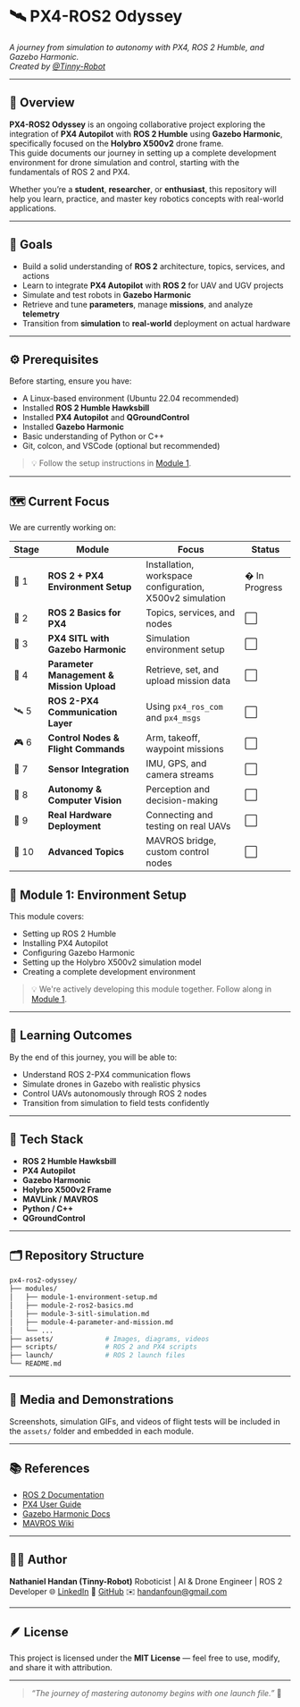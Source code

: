 # 🛰️ PX4-ROS2 Odyssey  
*A journey from simulation to autonomy with PX4, ROS 2 Humble, and Gazebo Harmonic.*  
*Created by [@Tinny-Robot](https://github.com/Tinny-Robot)*

---

## 📖 Overview  
**PX4-ROS2 Odyssey** is an ongoing collaborative project exploring the integration of **PX4 Autopilot** with **ROS 2 Humble** using **Gazebo Harmonic**, specifically focused on the **Holybro X500v2** drone frame.  
This guide documents our journey in setting up a complete development environment for drone simulation and control, starting with the fundamentals of ROS 2 and PX4.

Whether you’re a **student**, **researcher**, or **enthusiast**, this repository will help you learn, practice, and master key robotics concepts with real-world applications.

---

## 🎯 Goals  
- Build a solid understanding of **ROS 2** architecture, topics, services, and actions  
- Learn to integrate **PX4 Autopilot** with **ROS 2** for UAV and UGV projects  
- Simulate and test robots in **Gazebo Harmonic**  
- Retrieve and tune **parameters**, manage **missions**, and analyze **telemetry**  
- Transition from **simulation** to **real-world** deployment on actual hardware  

---

## ⚙️ Prerequisites  
Before starting, ensure you have:  
- A Linux-based environment (Ubuntu 22.04 recommended)  
- Installed **ROS 2 Humble Hawksbill**  
- Installed **PX4 Autopilot** and **QGroundControl**  
- Installed **Gazebo Harmonic**  
- Basic understanding of Python or C++  
- Git, colcon, and VSCode (optional but recommended)

> 💡 Follow the setup instructions in [Module 1](modules/module-1-environment-setup.md).

---

## 🗺️ Current Focus  

We are currently working on:

| Stage | Module | Focus | Status |
|--------|---------|--------|--------|
| 🧩 1 | **ROS 2 + PX4 Environment Setup** | Installation, workspace configuration, X500v2 simulation | � In Progress |
| 🔌 2 | **ROS 2 Basics for PX4** | Topics, services, and nodes | ⬜ |
| 🚁 3 | **PX4 SITL with Gazebo Harmonic** | Simulation environment setup | ⬜ |
| 🧠 4 | **Parameter Management & Mission Upload** | Retrieve, set, and upload mission data | ⬜ |
| 🛰️ 5 | **ROS 2-PX4 Communication Layer** | Using `px4_ros_com` and `px4_msgs` | ⬜ |
| 🎮 6 | **Control Nodes & Flight Commands** | Arm, takeoff, waypoint missions | ⬜ |
| 📡 7 | **Sensor Integration** | IMU, GPS, and camera streams | ⬜ |
| 🧭 8 | **Autonomy & Computer Vision** | Perception and decision-making | ⬜ |
| 🧰 9 | **Real Hardware Deployment** | Connecting and testing on real UAVs | ⬜ |
| 🧾 10 | **Advanced Topics** | MAVROS bridge, custom control nodes | ⬜ |

## 🧩 Module 1: Environment Setup  

This module covers:
- Setting up ROS 2 Humble
- Installing PX4 Autopilot
- Configuring Gazebo Harmonic
- Setting up the Holybro X500v2 simulation model
- Creating a complete development environment

> 💡 We're actively developing this module together. Follow along in [Module 1](modules/module-1-environment-setup.md).

---

## 🧠 Learning Outcomes  
By the end of this journey, you will be able to:  
- Understand ROS 2-PX4 communication flows  
- Simulate drones in Gazebo with realistic physics  
- Control UAVs autonomously through ROS 2 nodes  
- Transition from simulation to field tests confidently  

---

## 🧰 Tech Stack  
- **ROS 2 Humble Hawksbill**  
- **PX4 Autopilot**  
- **Gazebo Harmonic**  
- **Holybro X500v2 Frame**  
- **MAVLink / MAVROS**  
- **Python / C++**  
- **QGroundControl**

---

## 🗂️ Repository Structure  
```bash
px4-ros2-odyssey/
├── modules/
│   ├── module-1-environment-setup.md
│   ├── module-2-ros2-basics.md
│   ├── module-3-sitl-simulation.md
│   ├── module-4-parameter-and-mission.md
│   └── ...
├── assets/             # Images, diagrams, videos
├── scripts/            # ROS 2 and PX4 scripts
├── launch/             # ROS 2 launch files
└── README.md
````

---

## 📸 Media and Demonstrations

Screenshots, simulation GIFs, and videos of flight tests will be included in the `assets/` folder and embedded in each module.

---

## 📚 References

* [ROS 2 Documentation](https://docs.ros.org/en/humble/)
* [PX4 User Guide](https://docs.px4.io/main/en/)
* [Gazebo Harmonic Docs](https://gazebosim.org/docs/harmonic)
* [MAVROS Wiki](https://wiki.ros.org/mavros)

---

## 🧑‍💻 Author

**Nathaniel Handan (Tinny-Robot)**
Roboticist | AI & Drone Engineer | ROS 2 Developer
🌐 [LinkedIn](https://www.linkedin.com/in/nathanielhandan/)
🐙 [GitHub](https://github.com/Tinny-Robot)
✉️ [handanfoun@gmail.com](mailto:handanfoun@gmail.com)

---

## 🪶 License

This project is licensed under the **MIT License** — feel free to use, modify, and share it with attribution.

---

> *“The journey of mastering autonomy begins with one launch file.”* 🚀

